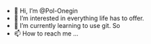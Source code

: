 - 👋 Hi, I’m @Pol-Onegin
- 👀 I’m interested in everything life has to offer.
- 🌱 I’m currently learning to use git. So 
- 📫 How to reach me ...

<!---
Pol-Onegin/Pol-Onegin is a ✨ special ✨ repository because its `README.md` (this file) appears on your GitHub profile.
You can click the Preview link to take a look at your changes.
--->
